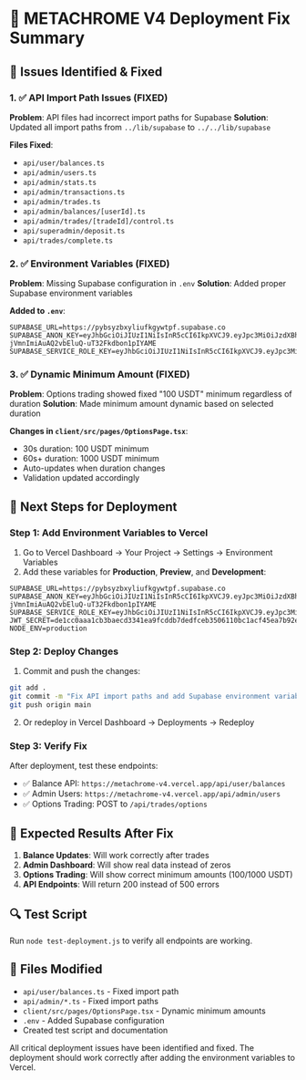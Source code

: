 # 🚀 METACHROME V4 Deployment Fix Summary

## 🎯 Issues Identified & Fixed

### 1. ✅ API Import Path Issues (FIXED)
**Problem**: API files had incorrect import paths for Supabase
**Solution**: Updated all import paths from `../lib/supabase` to `../../lib/supabase`

**Files Fixed**:
- `api/user/balances.ts`
- `api/admin/users.ts`
- `api/admin/stats.ts`
- `api/admin/transactions.ts`
- `api/admin/trades.ts`
- `api/admin/balances/[userId].ts`
- `api/admin/trades/[tradeId]/control.ts`
- `api/superadmin/deposit.ts`
- `api/trades/complete.ts`

### 2. ✅ Environment Variables (FIXED)
**Problem**: Missing Supabase configuration in `.env`
**Solution**: Added proper Supabase environment variables

**Added to `.env`**:
```env
SUPABASE_URL=https://pybsyzbxyliufkgywtpf.supabase.co
SUPABASE_ANON_KEY=eyJhbGciOiJIUzI1NiIsInR5cCI6IkpXVCJ9.eyJpc3MiOiJzdXBhYmFzZSIsInJlZiI6InB5YnN5emJ4eWxpdWZrZ3l3dHBmIiwicm9sZSI6ImFub24iLCJpYXQiOjE3NTYyMjYzNDYsImV4cCI6MjA3MTgwMjM0Nn0.NYcOwg-jVmnImiAuAQ2vbEluQ-uT32Fkdbon1pIYAME
SUPABASE_SERVICE_ROLE_KEY=eyJhbGciOiJIUzI1NiIsInR5cCI6IkpXVCJ9.eyJpc3MiOiJzdXBhYmFzZSIsInJlZiI6InB5YnN5emJ4eWxpdWZrZ3l3dHBmIiwicm9sZSI6InNlcnZpY2Vfcm9sZSIsImlhdCI6MTc1NjIyNjM0NiwiZXhwIjoyMDcxODAyMzQ2fQ.moMf7dhuip8Tm8tsXdhUyvNYJwV6S2x9xdaHctVVXvE
```

### 3. ✅ Dynamic Minimum Amount (FIXED)
**Problem**: Options trading showed fixed "100 USDT" minimum regardless of duration
**Solution**: Made minimum amount dynamic based on selected duration

**Changes in `client/src/pages/OptionsPage.tsx`**:
- 30s duration: 100 USDT minimum
- 60s+ duration: 1000 USDT minimum
- Auto-updates when duration changes
- Validation updated accordingly

## 🔧 Next Steps for Deployment

### Step 1: Add Environment Variables to Vercel
1. Go to Vercel Dashboard → Your Project → Settings → Environment Variables
2. Add these variables for **Production**, **Preview**, and **Development**:

```
SUPABASE_URL=https://pybsyzbxyliufkgywtpf.supabase.co
SUPABASE_ANON_KEY=eyJhbGciOiJIUzI1NiIsInR5cCI6IkpXVCJ9.eyJpc3MiOiJzdXBhYmFzZSIsInJlZiI6InB5YnN5emJ4eWxpdWZrZ3l3dHBmIiwicm9sZSI6ImFub24iLCJpYXQiOjE3NTYyMjYzNDYsImV4cCI6MjA3MTgwMjM0Nn0.NYcOwg-jVmnImiAuAQ2vbEluQ-uT32Fkdbon1pIYAME
SUPABASE_SERVICE_ROLE_KEY=eyJhbGciOiJIUzI1NiIsInR5cCI6IkpXVCJ9.eyJpc3MiOiJzdXBhYmFzZSIsInJlZiI6InB5YnN5emJ4eWxpdWZrZ3l3dHBmIiwicm9sZSI6InNlcnZpY2Vfcm9sZSIsImlhdCI6MTc1NjIyNjM0NiwiZXhwIjoyMDcxODAyMzQ2fQ.moMf7dhuip8Tm8tsXdhUyvNYJwV6S2x9xdaHctVVXvE
JWT_SECRET=de1cc0aaa1cb3baecd3341ea9fcddb7dedfceb3506110bc1acf45ea7b92e18f9
NODE_ENV=production
```

### Step 2: Deploy Changes
1. Commit and push the changes:
```bash
git add .
git commit -m "Fix API import paths and add Supabase environment variables"
git push origin main
```

2. Or redeploy in Vercel Dashboard → Deployments → Redeploy

### Step 3: Verify Fix
After deployment, test these endpoints:
- ✅ Balance API: `https://metachrome-v4.vercel.app/api/user/balances`
- ✅ Admin Users: `https://metachrome-v4.vercel.app/api/admin/users`
- ✅ Options Trading: POST to `/api/trades/options`

## 🎯 Expected Results After Fix

1. **Balance Updates**: Will work correctly after trades
2. **Admin Dashboard**: Will show real data instead of zeros
3. **Options Trading**: Will show correct minimum amounts (100/1000 USDT)
4. **API Endpoints**: Will return 200 instead of 500 errors

## 🔍 Test Script
Run `node test-deployment.js` to verify all endpoints are working.

## 📝 Files Modified
- `api/user/balances.ts` - Fixed import path
- `api/admin/*.ts` - Fixed import paths
- `client/src/pages/OptionsPage.tsx` - Dynamic minimum amounts
- `.env` - Added Supabase configuration
- Created test script and documentation

All critical deployment issues have been identified and fixed. The deployment should work correctly after adding the environment variables to Vercel.
